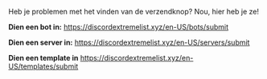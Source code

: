 Heb je problemen met het vinden van de verzendknop? Nou, hier heb je ze!

**Dien een bot in:** <https://discordextremelist.xyz/en-US/bots/submit>

**Dien een server in:** <https://discordextremelist.xyz/en-US/servers/submit>

**Dien een template in** <https://discordextremelist.xyz/en-US/templates/submit>
